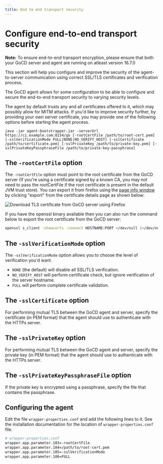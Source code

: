 ```yaml
---
title: End to end transport security
---
```


# Configure end-to-end transport security

**Note:** To ensure end-to-end transport encryption, please ensure that both your GoCD server and agent are running on atleast version 16.7.0

This section will help you configure and improve the security of the agent-to-server communication using correct SSL/TLS certificates and verification process.

The GoCD agent allows for some configuration to be able to configure and secure the end-to-end transport security to varying security levels.

The agent by default trusts any and all certificates offered to it, which may possibly allow for MITM attacks. If you'd like to improve security further, by providing your own server certificate, you may provide one of the following options before starting the agent process.

`java -jar agent-bootstrapper.jar -serverUrl https://ci.example.com:8154/go [-rootCertFile /path/to/root-cert.pem] [-sslVerificationMode FULL|NONE|NO_VERIFY_HOST] [-sslCertificate /path/to/certificate.pem] [-sslPrivateKey /path/to/private-key.pem] [-sslPrivateKeyPassphraseFile /path/to/private-key-passphrase]`

## The `-rootCertFile` option

The `-rootCertFile` option must point to the root certificate from the GoCD server (If you're using a certificate signed by a known CA, you may not need to pass the rootCertFile if the root certificate is present in the default JVM trust store). You can export it from firefox using the [page info window](https://support.mozilla.org/en-US/kb/page-info-window-view-technical-details-about-page#w_security) by clicking "export" from the certificate details page as shown below:

![Download TLS certificate from GoCD server using Firefox](../../images/agent_tls_cert_export_from_firefox.png)

If you have the openssl binary available then you can also run the command below to export the root certificate from the GoCD server:

```bash
openssl s_client -showcerts -connect HOSTNAME:PORT </dev/null 2>/dev/null|openssl x509 -outform PEM
```

## The `-sslVerificationMode` option

The `-sslVerificationMode` option allows you to choose the level of verification you'd want.

* `NONE` (the default) will disable all SSL/TLS verification.
* `NO_VERIFY_HOST` will perform certificate check, but ignore verification of the server hostname.
* `FULL` will perform complete certificate validation.

## The `-sslCertificate` option

For performing mutual TLS between the GoCD agent and server, specify the certificate (in PEM format) that the agent should use to authenticate with the HTTPs server.

## The `-sslPrivateKey` option

For performing mutual TLS between the GoCD agent and server, specify the private key (in PEM format) that the agent should use to authenticate with the HTTPs server.

## The `-sslPrivateKeyPassphraseFile` option

If the private key is encrypted using a passphrase, specify the file that contains the passphrase.

## Configuring the agent

Edit the file `wrapper-properties.conf` and add the following lines to it. See the installation documentation for the location of `wrapper-properties.conf` file.

```bash
# wrapper-properties.conf
wrapper.app.parameter.103=-rootCertFile
wrapper.app.parameter.104=/path/to/root-cert.pem
wrapper.app.parameter.105=-sslVerificationMode
wrapper.app.parameter.106=FULL
```
